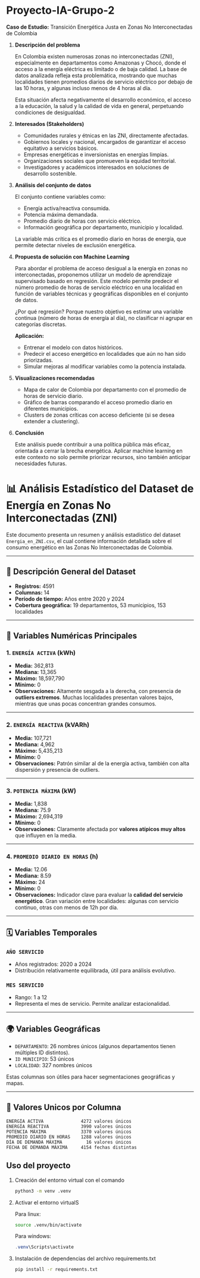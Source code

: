 # Proyecto-IA-Grupo-2

**Caso de Estudio:** Transición Energética Justa en Zonas No Interconectadas de Colombia

1. **Descripción del problema**

    En Colombia existen numerosas zonas no interconectadas (ZNI), especialmente en departamentos como Amazonas y Chocó, donde el acceso a la energía eléctrica es limitado o de baja calidad. La base de datos analizada refleja esta problemática, mostrando que muchas localidades tienen promedios diarios de servicio eléctrico por debajo de las 10 horas, y algunas incluso menos de 4 horas al día.

    Esta situación afecta negativamente el desarrollo económico, el acceso a la educación, la salud y la calidad de vida en general, perpetuando condiciones de desigualdad.

2. **Interesados (Stakeholders)**

    - Comunidades rurales y étnicas en las ZNI, directamente afectadas.
    - Gobiernos locales y nacional, encargados de garantizar el acceso equitativo a servicios básicos.
    - Empresas energéticas e inversionistas en energías limpias.
    - Organizaciones sociales que promueven la equidad territorial.
    - Investigadores y académicos interesados en soluciones de desarrollo sostenible.

3. **Análisis del conjunto de datos**

    El conjunto contiene variables como:

    - Energía activa/reactiva consumida.
    - Potencia máxima demandada.
    - Promedio diario de horas con servicio eléctrico.
    - Información geográfica por departamento, municipio y localidad.

    La variable más crítica es el promedio diario en horas de energía, que permite detectar niveles de exclusión energética.

4. **Propuesta de solución con Machine Learning**

    Para abordar el problema de acceso desigual a la energía en zonas no interconectadas, proponemos utilizar un modelo de aprendizaje supervisado basado en regresión. Este modelo permite predecir el número promedio de horas de servicio eléctrico en una localidad en función de variables técnicas y geográficas disponibles en el conjunto de datos.

    ¿Por qué regresión?
    Porque nuestro objetivo es estimar una variable continua (número de horas de energía al día), no clasificar ni agrupar en categorías discretas.

    **Aplicación:**

    - Entrenar el modelo con datos históricos.
    - Predecir el acceso energético en localidades que aún no han sido priorizadas.
    - Simular mejoras al modificar variables como la potencia instalada.

5. **Visualizaciones recomendadas**

    - Mapa de calor de Colombia por departamento con el promedio de horas de servicio diario.
    - Gráfico de barras comparando el acceso promedio diario en diferentes municipios.
    - Clusters de zonas críticas con acceso deficiente (si se desea extender a clustering).

6. **Conclusión**

    Este análisis puede contribuir a una política pública más eficaz, orientada a cerrar la brecha energética. Aplicar machine learning en este contexto no solo permite priorizar recursos, sino también anticipar necesidades futuras.
 
# 📊 Análisis Estadístico del Dataset de Energía en Zonas No Interconectadas (ZNI)

Este documento presenta un resumen y análisis estadístico del dataset `Energia_en_ZNI.csv`, el cual contiene información detallada sobre el consumo energético en las Zonas No Interconectadas de Colombia.

---

## 📁 Descripción General del Dataset

- **Registros:** 4591
- **Columnas:** 14
- **Período de tiempo:** Años entre 2020 y 2024
- **Cobertura geográfica:** 19 departamentos, 53 municipios, 153 localidades

---

## 🔢 Variables Numéricas Principales

### 1. `ENERGÍA ACTIVA` (kWh)
- **Media:** 362,813
- **Mediana:** 13,365
- **Máximo:** 18,597,790
- **Mínimo:** 0
- **Observaciones:** Altamente sesgada a la derecha, con presencia de **outliers extremos**. Muchas localidades presentan valores bajos, mientras que unas pocas concentran grandes consumos.

---

### 2. `ENERGÍA REACTIVA` (kVARh)
- **Media:** 107,721
- **Mediana:** 4,962
- **Máximo:** 5,435,213
- **Mínimo:** 0
- **Observaciones:** Patrón similar al de la energía activa, también con alta dispersión y presencia de outliers.

---

### 3. `POTENCIA MÁXIMA` (kW)
- **Media:** 1,838
- **Mediana:** 75.9
- **Máximo:** 2,694,319
- **Mínimo:** 0
- **Observaciones:** Claramente afectada por **valores atípicos muy altos** que influyen en la media.

---

### 4. `PROMEDIO DIARIO EN HORAS` (h)
- **Media:** 12.06
- **Mediana:** 8.59
- **Máximo:** 24
- **Mínimo:** 0
- **Observaciones:** Indicador clave para evaluar la **calidad del servicio energético**. Gran variación entre localidades: algunas con servicio continuo, otras con menos de 12h por día.

---

## 🗓️ Variables Temporales

### `AÑO SERVICIO`
- Años registrados: 2020 a 2024
- Distribución relativamente equilibrada, útil para análisis evolutivo.

### `MES SERVICIO`
- Rango: 1 a 12
- Representa el mes de servicio. Permite analizar estacionalidad.

---

## 🌍 Variables Geográficas

- `DEPARTAMENTO`: 26 nombres únicos (algunos departamentos tienen múltiples ID distintos).
- `ID MUNICIPIO`: 53 únicos
- `LOCALIDAD`: 327 nombres únicos

Estas columnas son útiles para hacer segmentaciones geográficas y mapas.

---

## 🧭 Valores Unicos por Columna

```text
ENERGÍA ACTIVA              4272 valores únicos
ENERGÍA REACTIVA            3990 valores únicos
POTENCIA MÁXIMA             3370 valores únicos
PROMEDIO DIARIO EN HORAS    1288 valores únicos
DÍA DE DEMANDA MÁXIMA         16 valores únicos
FECHA DE DEMANDA MÁXIMA     4154 fechas distintas
```

## Uso del proyecto

1. Creación del entorno virtual con el comando

    ```bash
    python3 -m venv .venv
    ```

2. Activar el entorno virtualS

    Para linux:

    ```bash
    source .venv/bin/activate
    ```

    Para windows:

    ```powershell
    .venv\Scripts\activate
    ```

3. Instalación de dependencias del archivo requirements.txt

    ```bash
    pip install -r requirements.txt 
    ```
